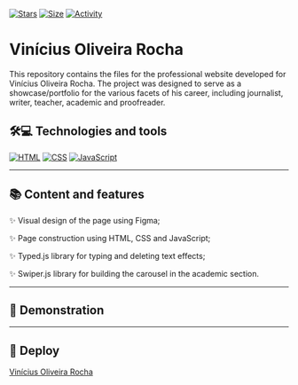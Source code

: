 [![Stars](https://img.shields.io/github/stars/maluojuara/voliveirarocha?color=ffff00&label=Stars&style=flat)](https://github.com/maluojuara/voliveirarocha)
[![Size](https://img.shields.io/github/repo-size/maluojuara/voliveirarocha?color=blue&label=Size&style=flat)](https://github.com/maluojuara/voliveirarocha)
[![Activity](https://img.shields.io/github/last-commit/maluojuara/voliveirarocha?color=red&label=Last%20Commit&style=flat)](https://github.com/maluojuara/voliveirarocha)



<h1>
 <span> Vinícius Oliveira Rocha </span> 
</h1>




This repository contains the files for the professional website developed for Vinícius Oliveira Rocha. The project was designed to serve as a showcase/portfolio for the various facets of his career, including journalist, writer, teacher, academic and proofreader.




## 🛠️💻  Technologies and tools

[![HTML](https://img.shields.io/badge/HTML5-E34F26?style=for-the-badge&logo=html5&logoColor=white)](https://www.w3schools.com/html/html_intro.asp)
[![CSS](https://img.shields.io/badge/CSS3-1572B6?style=for-the-badge&logo=css3&logoColor=white)](https://www.w3schools.com/css/default.asp)
[![JavaScript](https://img.shields.io/badge/JavaScript-F7DF1E?style=for-the-badge&logo=javascript&logoColor=323330)](https://developer.mozilla.org/pt-BR/docs/Web/JavaScript)

***

## 📚  Content and features

<div align="left">


✨ Visual design of the page using Figma;

✨ Page construction using HTML, CSS and JavaScript;

✨ Typed.js library for typing and deleting text effects;

✨ Swiper.js library for building the carousel in the academic section.


***

## 📲  Demonstration




***

## 🚀  Deploy

<a href="https://maluojuara.github.io/voliveirarocha" target="_blank">Vinícius Oliveira Rocha</a>
